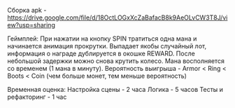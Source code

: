 Сборка apk - https://drive.google.com/file/d/18OctLOGxXcZaBafacB8k9AeOLvCW3T8J/view?usp=sharing

Геймплей:
При нажатии на кнопку SPIN тратиться одна мана и начинается анимация прокрутки. Выпадает якобы случайный лот, информация о награде дублируется в окошке REWARD. После небольшой задержки можно снова крутить колесо. Мана восполняется со временем (1 мана в минуту).
Вероятность выигрыша - Armor < Ring < Boots < Coin (чем больше монет, тем меньше вероятность)

Временная оценка:
Настройка сцены - 2 часа
Логика - 5 часов
Тесты и рефакторинг - 1 час
